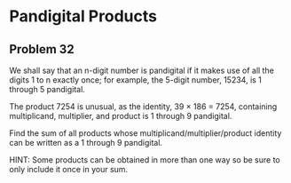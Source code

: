 # Pandigital Products
## Problem 32
We shall say that an n-digit number is pandigital if it makes use of all the
digits 1 to n exactly once; for example, the 5-digit number, 15234, is
1 through 5 pandigital.

The product 7254 is unusual, as the identity, 39 × 186 = 7254, containing
multiplicand, multiplier, and product is 1 through 9 pandigital.

Find the sum of all products whose multiplicand/multiplier/product identity can
be written as a 1 through 9 pandigital.

HINT: Some products can be obtained in more than one way so be sure to only
include it once in your sum.
